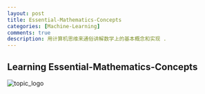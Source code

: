 ```yaml
---
layout: post
title: Essential-Mathematics-Concepts
categories: [Machine-Learning]
comments: true
description: 用计算机思维来通俗讲解数学上的基本概念和实现 .
---
```


## Learning Essential-Mathematics-Concepts

![topic_logo](http://ockqhxx9g.bkt.clouddn.com/image/2018/06/ABC.png)

